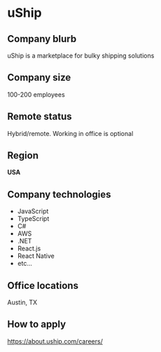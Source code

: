 # uShip

## Company blurb

uShip is a marketplace for bulky shipping solutions

## Company size

100-200 employees

## Remote status

Hybrid/remote. Working in office is optional

## Region

 **USA**

## Company technologies

  - JavaScript
  - TypeScript
  - C#
  - AWS
  - .NET
  - React.js
  - React Native
  - etc...

## Office locations

Austin, TX

## How to apply

https://about.uship.com/careers/
